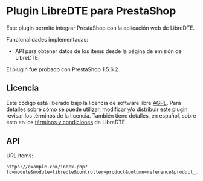 Plugin LibreDTE para PrestaShop
===============================

Este plugin permite integrar PrestaShop con la aplicación web de LibreDTE.

Funcionalidades implementadas:

- API para obtener datos de los items desde la página de emisión de LibreDTE.

El plugin fue probado con PrestaShop 1.5.6.2

Licencia
--------

Este código está liberado bajo la licencia de software libre [AGPL](http://www.gnu.org/licenses/agpl-3.0.en.html).
Para detalles sobre cómo se puede utilizar, modificar y/o distribuir este plugin revisar los términos de la licencia.
También tiene detalles, en español, sobre esto en los [términos y condiciones](https://legal.libredte.cl) de LibreDTE.

API
---

URL items:

    https://example.com/index.php?fc=module&module=libredte&controller=product&column=reference&product_id=CODIGO
